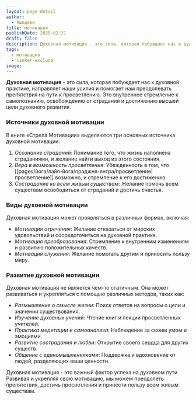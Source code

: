 ```yaml
---
layout: page-detail
author:
  - Яшодеви
title: мотивация
publishDate: 2025-02-21
draft: false
description: Духовная мотивация - это сила, которая побуждает нас к духовной практике, направляет наши усилия и помогает нам преодолевать препятствия на пути к просветлению. Это внутреннее стремление к самопознанию, освобождению от страданий и достижению высшей цели духовного развития.
tags:
  - мотивация
  - linker-exclude
image: 
---
```

**Духовная мотивация** - это сила, которая побуждает нас к духовной практике, направляет наши усилия и помогает нам преодолевать препятствия на пути к просветлению. Это внутреннее стремление к самопознанию, освобождению от страданий и достижению высшей цели духовного развития.

### Источники духовной мотивации

В книге «Стрела Мотивации» выделяются три основных источника духовной мотивации:

1. *Осознание страданий:* Понимание того, что жизнь наполнена страданиями, и желание найти выход из этого состояния.
2. *Вера в возможность просветления*: Убежденность в том, что [[pages/йога/лайя-йога/праджня-янтра/просветление|просветление]] возможно, и стремление к его достижению.
3. *Сострадание ко всем живым существам*: Желание помочь всем существам освободиться от страданий и достичь счастья.

### Виды духовной мотивации

Духовная мотивация может проявляться в различных формах, включая:

- *Мотивация отречения*: Желание отказаться от мирских удовольствий и сосредоточиться на духовной практике.
- *Мотивация преобразования*: Стремление к внутренним изменениям и развитию положительных качеств.
- *Мотивация служения*: Желание помогать другим и приносить пользу миру.

### Развитие духовной мотивации

Духовная мотивация не является чем-то статичным. Она может развиваться и укрепляться с помощью различных методов, таких как:

- *Размышление о смысле жизни*: Поиск ответов на вопросы о цели и значении существования.
- *Изучение духовных учений*: Чтение книг и лекции просветленных учителей.
- *Практика медитации и самоанализа*: Наблюдение за своим умом и эмоциями.
- *Развитие сострадания и любви*: Открытие своего сердца для других существ.
- *Общение с единомышленниками*: Поддержка и вдохновение от людей, разделяющих ваши ценности.

Духовная мотивация - это важный фактор успеха на духовном пути. Развивая и укрепляя свою мотивацию, мы можем преодолеть препятствия, достичь просветления и принести пользу всем живым существам.